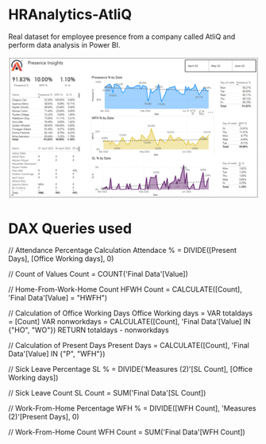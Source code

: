 # HRAnalytics-AtliQ
Real dataset for employee presence from a company called AtliQ and perform data analysis in Power BI.

![HR Analytics Dashboard](https://github.com/Niteesh011/HRAnalytics-AtliQ-/blob/main/Dashboard.png)

# DAX Queries used
// Attendance Percentage Calculation
Attendace % = 
DIVIDE([Present Days], [Office Working days], 0)

// Count of Values
Count = COUNT('Final Data'[Value])

// Home-From-Work-Home Count
HFWH Count = CALCULATE([Count], 'Final Data'[Value] = "HWFH")

// Calculation of Office Working Days
Office Working days = 
VAR totaldays = [Count]
VAR nonworkdays = CALCULATE([Count], 'Final Data'[Value] IN {"HO", "WO"})
RETURN totaldays - nonworkdays

// Calculation of Present Days
Present Days = CALCULATE([Count], 'Final Data'[Value] IN {"P", "WFH"})

// Sick Leave Percentage
SL % = DIVIDE('Measures (2)'[SL Count], [Office Working days])

// Sick Leave Count
SL Count = SUM('Final Data'[SL Count])

// Work-From-Home Percentage
WFH % = DIVIDE([WFH Count], 'Measures (2)'[Present Days], 0)

// Work-From-Home Count
WFH Count = SUM('Final Data'[WFH Count])

